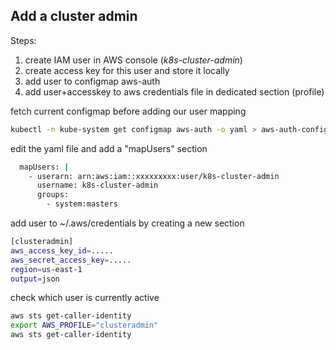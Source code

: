 ## Add a cluster admin

Steps:

1. create IAM user in AWS console (_k8s-cluster-admin_)
2. create access key for this user and store it locally
3. add user to configmap aws-auth
4. add user+accesskey to aws credentials file in dedicated section (profile)

fetch current configmap before adding our user mapping

```bash
kubectl -n kube-system get configmap aws-auth -o yaml > aws-auth-configmap.yaml
```

edit the yaml file and add a "mapUsers" section

```bash
  mapUsers: |
    - userarn: arn:aws:iam::xxxxxxxxx:user/k8s-cluster-admin
      username: k8s-cluster-admin
      groups:
        - system:masters
```

add user to ~/.aws/credentials by creating a new section

```bash
[clusteradmin]
aws_access_key_id=.....
aws_secret_access_key=.....
region=us-east-1
output=json
```

check which user is currently active

```bash
aws sts get-caller-identity
export AWS_PROFILE="clusteradmin"
aws sts get-caller-identity
```
